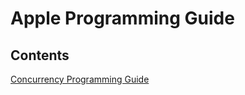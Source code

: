 # Apple Programming Guide

## Contents

[Concurrency Programming Guide](./Concurrency-Programming-Guide.md)
